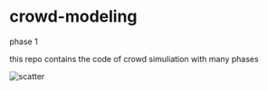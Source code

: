 # crowd-modeling
phase 1

this repo contains the code of crowd simuliation with many phases

![scatter](https://github.com/Salehkm/crowd-modeling/assets/40856846/c8bf1ac9-77cf-41dc-a766-3a87a26ad035)

